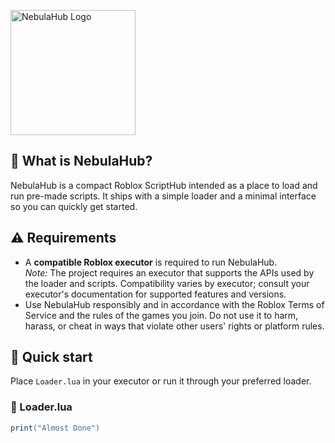 <p align="left">
  <img src="https://dirtyw0rk.neocities.org/Logo&Text.png" alt="NebulaHub Logo" width="200"/>
</p>

## 🔭 What is NebulaHub?
NebulaHub is a compact Roblox ScriptHub intended as a place to load and run pre-made scripts. It ships with a simple loader and a minimal interface so you can quickly get started.

## ⚠️ Requirements
- A **compatible Roblox executor** is required to run NebulaHub.  
  *Note:* The project requires an executor that supports the APIs used by the loader and scripts. Compatibility varies by executor; consult your executor's documentation for supported features and versions.
- Use NebulaHub responsibly and in accordance with the Roblox Terms of Service and the rules of the games you join. Do not use it to harm, harass, or cheat in ways that violate other users' rights or platform rules.

## 🚀 Quick start
Place `Loader.lua` in your executor or run it through your preferred loader.

### 🔌 Loader.lua
```lua
print("Almost Done")
```
